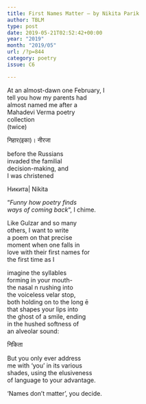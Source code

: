 ```yaml
---
title: First Names Matter – by Nikita Parik
author: TBLM
type: post
date: 2019-05-21T02:52:42+00:00
year: "2019"
month: "2019/05"
url: /?p=844
category: poetry
issue: C6

---
```

At an almost-dawn one February, I  
tell you how my parents had  
almost named me after a  
Mahadevi Verma poetry  
collection  
(twice)

निहार(इका)। नीरजा

before the Russians  
invaded the familial  
decision-making, and  
I was christened

Никита| Nikita

&#8220;_Funny how poetry finds  
ways of coming back_&#8220;, I chime.

Like Gulzar and so many  
others, I want to write  
a poem on that precise  
moment when one falls in  
love with their first names for  
the first time as I

imagine the syllables  
forming in your mouth-  
the nasal n rushing into  
the voiceless velar stop,  
both holding on to the long ē  
that shapes your lips into  
the ghost of a smile, ending  
in the hushed softness of  
an alveolar sound:

निकिता

But you only ever address  
me with &#8216;you&#8217; in its various  
shades, using the elusiveness  
of language to your advantage.

&#8216;Names don&#8217;t matter&#8217;, you decide.
